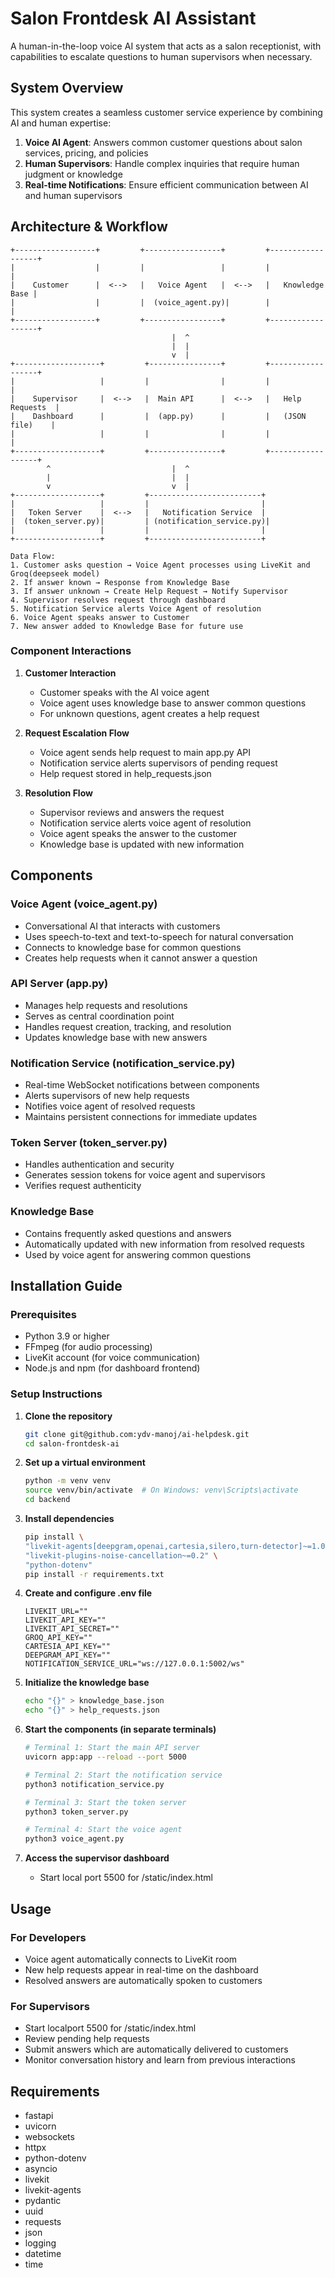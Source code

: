 # Salon Frontdesk AI Assistant

A human-in-the-loop voice AI system that acts as a salon receptionist, with capabilities to escalate questions to human supervisors when necessary.

## System Overview

This system creates a seamless customer service experience by combining AI and human expertise:

1. **Voice AI Agent**: Answers common customer questions about salon services, pricing, and policies
2. **Human Supervisors**: Handle complex inquiries that require human judgment or knowledge
3. **Real-time Notifications**: Ensure efficient communication between AI and human supervisors

## Architecture & Workflow

```
+------------------+         +-----------------+         +------------------+
|                  |         |                 |         |                  |
|    Customer      |  <-->   |   Voice Agent   |  <-->   |   Knowledge Base |
|                  |         |  (voice_agent.py)|        |                  |
+------------------+         +-----------------+         +------------------+
                                    |  ^
                                    |  |
                                    v  |
+-------------------+         +----------------+         +------------------+
|                   |         |                |         |                  |
|    Supervisor     |  <-->   |  Main API      |  <-->   |   Help Requests  |
|    Dashboard      |         |  (app.py)      |         |   (JSON file)    |
|                   |         |                |         |                  |
+-------------------+         +----------------+         +------------------+
        ^                           |  ^
        |                           |  |
        v                           v  |
+-------------------+         +-------------------------+
|                   |         |                         |
|   Token Server    |  <-->   |   Notification Service  |
|  (token_server.py)|         | (notification_service.py)|
|                   |         |                         |
+-------------------+         +-------------------------+

Data Flow:
1. Customer asks question → Voice Agent processes using LiveKit and Groq(deepseek model)
2. If answer known → Response from Knowledge Base
3. If answer unknown → Create Help Request → Notify Supervisor
4. Supervisor resolves request through dashboard
5. Notification Service alerts Voice Agent of resolution
6. Voice Agent speaks answer to Customer
7. New answer added to Knowledge Base for future use
```

### Component Interactions

1. **Customer Interaction**
   - Customer speaks with the AI voice agent
   - Voice agent uses knowledge base to answer common questions
   - For unknown questions, agent creates a help request

2. **Request Escalation Flow**
   - Voice agent sends help request to main app.py API
   - Notification service alerts supervisors of pending request
   - Help request stored in help_requests.json

3. **Resolution Flow**
   - Supervisor reviews and answers the request
   - Notification service alerts voice agent of resolution
   - Voice agent speaks the answer to the customer
   - Knowledge base is updated with new information

## Components

### Voice Agent (voice_agent.py)
- Conversational AI that interacts with customers
- Uses speech-to-text and text-to-speech for natural conversation
- Connects to knowledge base for common questions
- Creates help requests when it cannot answer a question

### API Server (app.py)
- Manages help requests and resolutions
- Serves as central coordination point
- Handles request creation, tracking, and resolution
- Updates knowledge base with new answers

### Notification Service (notification_service.py)
- Real-time WebSocket notifications between components
- Alerts supervisors of new help requests
- Notifies voice agent of resolved requests
- Maintains persistent connections for immediate updates

### Token Server (token_server.py)
- Handles authentication and security
- Generates session tokens for voice agent and supervisors
- Verifies request authenticity

### Knowledge Base
- Contains frequently asked questions and answers
- Automatically updated with new information from resolved requests
- Used by voice agent for answering common questions

## Installation Guide

### Prerequisites
- Python 3.9 or higher
- FFmpeg (for audio processing)
- LiveKit account (for voice communication)
- Node.js and npm (for dashboard frontend)

### Setup Instructions

1. **Clone the repository**
   ```bash
   git clone git@github.com:ydv-manoj/ai-helpdesk.git
   cd salon-frontdesk-ai
   ```

2. **Set up a virtual environment**
   ```bash
   python -m venv venv
   source venv/bin/activate  # On Windows: venv\Scripts\activate
   cd backend
   ```

3. **Install dependencies**
   ```bash
   pip install \
   "livekit-agents[deepgram,openai,cartesia,silero,turn-detector]~=1.0" \
   "livekit-plugins-noise-cancellation~=0.2" \
   "python-dotenv"
   pip install -r requirements.txt
   ```

4. **Create and configure .env file**
   ```
   LIVEKIT_URL=""
   LIVEKIT_API_KEY=""
   LIVEKIT_API_SECRET=""
   GROQ_API_KEY=""
   CARTESIA_API_KEY=""
   DEEPGRAM_API_KEY=""
   NOTIFICATION_SERVICE_URL="ws://127.0.0.1:5002/ws"
   ```

5. **Initialize the knowledge base**
   ```bash
   echo "{}" > knowledge_base.json
   echo "{}" > help_requests.json
   ```

6. **Start the components (in separate terminals)**
   ```bash
   # Terminal 1: Start the main API server
   uvicorn app:app --reload --port 5000
   
   # Terminal 2: Start the notification service
   python3 notification_service.py
   
   # Terminal 3: Start the token server
   python3 token_server.py
   
   # Terminal 4: Start the voice agent
   python3 voice_agent.py
   ```

7. **Access the supervisor dashboard**
   - Start local port 5500 for /static/index.html


## Usage

### For Developers
- Voice agent automatically connects to LiveKit room
- New help requests appear in real-time on the dashboard
- Resolved answers are automatically spoken to customers


### For Supervisors
- Start localport 5500 for /static/index.html
- Review pending help requests
- Submit answers which are automatically delivered to customers
- Monitor conversation history and learn from previous interactions

## Requirements
- fastapi
- uvicorn
- websockets
- httpx
- python-dotenv
- asyncio
- livekit
- livekit-agents
- pydantic
- uuid
- requests
- json
- logging
- datetime
- time
